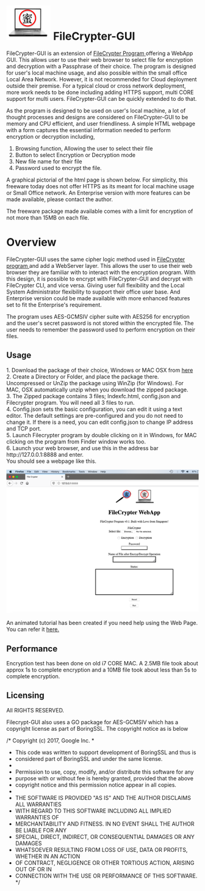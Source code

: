 # <img src="https://github.com/maxng07/filecrypter-gui/blob/master/avatar-pcmi.png"> FileCrypter-GUI
FileCrypter-GUI is an extension of <a href="https://github.com/maxng07/FileCrypter"> FileCrypter Program </a> offering a WebApp GUI. This allows user to use their web browser to select file for encryption and decryption with a Passphrase of their choice. The program is designed for user's local machine usage, and also possible within the small office Local Area Network. However, it is not recommended for Cloud deployment outside their premise. For a typical cloud or cross network deployment, more work needs to be done including adding HTTPS support, multi CORE support for multi users. FileCrypter-GUI can be quickly extended to do that. 

As the program is designed to be used on user's local machine, a lot of thought processes and designs are considered on FileCrypter-GUI to be memory and CPU efficient, and user friendliness. A simple HTML webpage with a form captures the essential information needed to perform encryption or decryption including, 
1. Browsing function, Allowing the user to select their file
2. Button to select Encryption or Decryption mode
3. New file name for their file
4. Password used to encrypt the file. <br>

A graphical pictorial of the html page is shown below. For simplicity, this freeware today does not offer HTTPS as its meant for local machine usage or Small Office network. An Enterprise version with more features can be made available, please contact the author.

The freeware package made available comes with a limit for encryption of not more than 15MB on each file.

# Overview
FileCrypter-GUI uses the same cipher logic method used in <a href="https://github.com/maxng07/FileCrypter"> FileCrypter program </a> and add a WebServer layer. This allows the user to use their web browser they are familiar with to interact with the encryption program. With this design, it is possible to encrypt with FileCrypter-GUI and decrypt with FileCrypter CLI, and vice versa. Giving user full flexibility and the Local System Administrator flexibility to support their office user base. And Enterprise version could be made available with more enhanced features set to fit the Enterprise's requirement.

The program uses AES-GCMSIV cipher suite with AES256 for encryption and the user's secret password is not stored within the encrypted file. The user needs to remember the password used to perform encryption on their files.

<h2>Usage </h2>
1. Download the package of their choice, Windows or MAC OSX from <a href="https://github.com/maxng07/filecrypter-gui/releases"> here </a> <br>
2. Create a Directory or Folder, and place the package there. Uncompressed or UnZip the package using WinZip (for Windows). For MAC, OSX automatically unzip when you download the zipped package. <br>
3. The Zipped package contains 3 files; Indexfc.html, config.json and Filecrypter program. You will need all 3 files to run. <br>
4. Config.json sets the basic configuration, you can edit it using a text editor. The default settings are pre-configured and you do not need to change it. If there is a need, you can edit config.json to change IP address and TCP port. </br>
5. Launch Filecrypter program by double clicking on it in Windows, for MAC clicking on the program from Finder window works too. <br>
6. Launch your web browser, and use this in the address bar http://127.0.0.1:8888 and enter. <br>
You should see a webpage like this. <p>
<img src="https://github.com/maxng07/filecrypter-gui/blob/master/tutorial/filecrypt-gui.png">

An animated tutorial has been created if you need help using the Web Page. You can refer it <a href="https://github.com/maxng07/filecrypter-gui/blob/master/tutorial/FileCrypt-mov.gif"> here. </a>

<h2> Performance </h2>
Encryption test has been done on old i7 CORE MAC. A 2.5MB file took about approx 1s to complete encryption and a 10MB file took about less than 5s to complete encryption.

<h2>Licensing </h2>
 All RIGHTS RESERVED.
 
 Filecrypt-GUI also uses a GO package for AES-GCMSIV which has a copyright license as part of BoringSSL. The copyright notice as is below
<p>

/* Copyright (c) 2017, Google Inc.
 *
 * This code was written to support development of BoringSSL and thus is
 * considered part of BoringSSL and under the same license.
 *
 * Permission to use, copy, modify, and/or distribute this software for any
 * purpose with or without fee is hereby granted, provided that the above
 * copyright notice and this permission notice appear in all copies.
 *
 * THE SOFTWARE IS PROVIDED "AS IS" AND THE AUTHOR DISCLAIMS ALL WARRANTIES
 * WITH REGARD TO THIS SOFTWARE INCLUDING ALL IMPLIED WARRANTIES OF
 * MERCHANTABILITY AND FITNESS. IN NO EVENT SHALL THE AUTHOR BE LIABLE FOR ANY
 * SPECIAL, DIRECT, INDIRECT, OR CONSEQUENTIAL DAMAGES OR ANY DAMAGES
 * WHATSOEVER RESULTING FROM LOSS OF USE, DATA OR PROFITS, WHETHER IN AN ACTION
 * OF CONTRACT, NEGLIGENCE OR OTHER TORTIOUS ACTION, ARISING OUT OF OR IN
 * CONNECTION WITH THE USE OR PERFORMANCE OF THIS SOFTWARE. */ 

